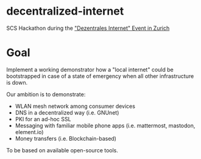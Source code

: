 # decentralized-internet

SCS Hackathon during the ["Dezentrales Internet" Event in Zurich](https://verein-stpeter.ch/werktags-in-der-kirche-serie-in-7-folgen-folge-5/)

# Goal

Implement a working demonstrator how a "local internet" could be bootstrapped in case of a state of emergency when all other infrastructure is down.

Our ambition is to demonstrate:
  * WLAN mesh network among consumer devices
  * DNS in a decentralized way (i.e. GNUnet)
  * PKI for an ad-hoc SSL
  * Messaging with familiar mobile phone apps (i.e. mattermost, mastodon, element.io)
  * Money transfers (i.e. Blockchain-based)
 
To be based on available open-source tools.
  
